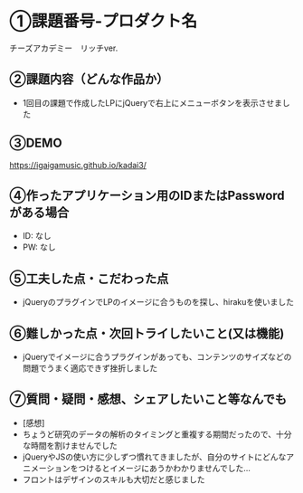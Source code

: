 # ①課題番号-プロダクト名

チーズアカデミー　リッチver.

## ②課題内容（どんな作品か）

- 1回目の課題で作成したLPにjQueryで右上にメニューボタンを表示させました

## ③DEMO

https://igaigamusic.github.io/kadai3/

## ④作ったアプリケーション用のIDまたはPasswordがある場合

- ID: なし
- PW: なし

## ⑤工夫した点・こだわった点

- jQueryのプラグインでLPのイメージに合うものを探し、hirakuを使いました

## ⑥難しかった点・次回トライしたいこと(又は機能)

- jQueryでイメージに合うプラグインがあっても、コンテンツのサイズなどの問題でうまく適応できず挫折しました

## ⑦質問・疑問・感想、シェアしたいこと等なんでも

- [感想]
- ちょうど研究のデータの解析のタイミングと重複する期間だったので、十分な時間を割けませんでした
- jQueryやJSの使い方に少しずつ慣れてきましたが、自分のサイトにどんなアニメーションをつけるとイメージにあうかわかりませんでした…
- フロントはデザインのスキルも大切だと感じました
